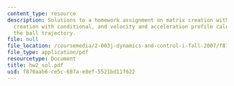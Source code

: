 ```yaml
---
content_type: resource
description: Solutions to a homework assignment on matrix creation with loop, matrix
  creation with conditional, and velocity and acceleration profile calculation from
  the ball trajectory.
file: null
file_location: /coursemedia/2-003j-dynamics-and-control-i-fall-2007/f870aab6ce5c687ae8ef5521bd11f622_hw2_sol.pdf
file_type: application/pdf
resourcetype: Document
title: hw2_sol.pdf
uid: f870aab6-ce5c-687a-e8ef-5521bd11f622
---
```

